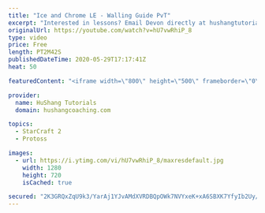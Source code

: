 ```yaml
---
title: "Ice and Chrome LE - Walling Guide PvT"
excerpt: "Interested in lessons? Email Devon directly at hushangtutorials@outlook.com ------------------------------------------------------------------------------------------------------- Want to support HuShang Tutorials directly? Patreon is a website where you can contribute a monthly donation that will help"
originalUrl: https://youtube.com/watch?v=hU7vwRhiP_8
type: video
price: Free
length: PT2M42S
publishedDateTime: 2020-05-29T17:17:41Z
heat: 50

featuredContent: "<iframe width=\"800\" height=\"500\" frameborder=\"0\" src=\"https://www.youtube.com/embed/hU7vwRhiP_8\" allow=\"accelerometer; autoplay; encrypted-media; gyroscope; picture-in-picture\" allowfullscreen></iframe>"

provider:
  name: HuShang Tutorials
  domain: hushangcoaching.com

topics:
  - StarCraft 2
  - Protoss

images:
  - url: https://i.ytimg.com/vi/hU7vwRhiP_8/maxresdefault.jpg
    width: 1280
    height: 720
    isCached: true

secured: "2K3GRQxZqU9k3/YarAj1YJvAMdXVRDBQpOWk7NVYxeK+xA6SBXK7YfyIb2Uy/1tazz+ynpYj5W2Rc7Wl+y3/16m7lNR52XyXrKV4+U0cV7gEnjOLeLJEMWCH0n7xZIAlB9wygmeEviHjodJRDVqI5RW3Rcrb/z1Lh4fdgv5B4t5p6WwrbGDTFUUf8NxQncfrP0ON64YRTNgIpkbMfG1HC24z1gFCsHgaEFOtSxENHswvWBvg/RP8LCkDnPIATKUKbiy/MfdIKdeHJ12GGn5tnjnqvQcPac4q2DgdGpWB0fafK5N0sisy1i4QjD1v9YeJTFyIX3zjjHPTMWgmh6g4xhWsUzakzsghdPgN7Qm+IZdWtfzlSK0XLDn2mg+EujeHGLDDbfpNH8hnt0vwJvHt2KQFIhgioeTIcAzAtd0eyYs=;snHbyJR7oFCpZJqAwKp//A=="
---
```


